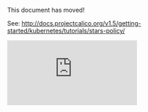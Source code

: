 
This document has moved!

See: http://docs.projectcalico.org/v1.5/getting-started/kubernetes/tutorials/stars-policy/

[![Analytics](https://calico-ga-beacon.appspot.com/UA-52125893-3/calico-containers/docs/cni/kubernetes/stars-demo/README.md?pixel)](https://github.com/igrigorik/ga-beacon)
